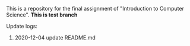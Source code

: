 This is a repository for the final assignment of "Introduction to Computer Science".
**This is test branch**

Update logs:
1. 2020-12-04 update README.md